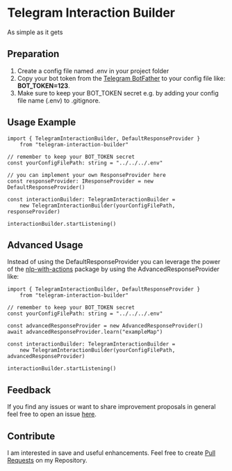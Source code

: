 # Telegram Interaction Builder
As simple as it gets  

## Preparation
1. Create a config file named .env in your project folder
2. Copy your bot token from the [Telegram BotFather](https://telegram.me/BotFather) to your config file like: **BOT_TOKEN=123**.
3. Make sure to keep your BOT_TOKEN secret e.g. by adding your config file name (.env) to .gitignore.  

## Usage Example
    import { TelegramInteractionBuilder, DefaultResponseProvider } 
        from "telegram-interaction-builder"

    // remember to keep your BOT_TOKEN secret
    const yourConfigFilePath: string = "../../../.env"

    // you can implement your own ResponseProvider here
    const responseProvider: IResponseProvider = new DefaultResponseProvider()

    const interactionBuilder: TelegramInteractionBuilder = 
        new TelegramInteractionBuilder(yourConfigFilePath, responseProvider)

    interactionBuilder.startListening()

## Advanced Usage
Instead of using the DefaultResponseProvider you can leverage the power of the [nlp-with-actions](https://www.npmjs.com/package/nlp-with-actions) package by using the AdvancedResponseProvider like:

    import { TelegramInteractionBuilder, DefaultResponseProvider } 
        from "telegram-interaction-builder"

    // remember to keep your BOT_TOKEN secret
    const yourConfigFilePath: string = "../../../.env"
        
    const advancedResponseProvider = new AdvancedResponseProvider()
    await advancedResponseProvider.learn("exampleMap")

    const interactionBuilder: TelegramInteractionBuilder = 
        new TelegramInteractionBuilder(yourConfigFilePath, advancedResponseProvider)

    interactionBuilder.startListening()


## Feedback
If you find any issues or want to share improvement proposals in general feel free to open an issue [here](https://github.com/michael-spengler/telegram-interaction-builder/issues).


## Contribute
I am interested in save and useful enhancements. Feel free to create [Pull Requests](https://github.com/michael-spengler/telegram-interaction-builder/pulls) on my Repository.